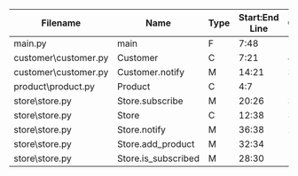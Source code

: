 
| Filename | Name | Type | Start:End Line | Complexity | Clasification |
| -------- | ---- | ---- | -------------- | ---------- | ------------- |
| main.py | main | F | 7:48 | 10 | B |
| customer\customer.py | Customer | C | 7:21 | 4 | A |
| customer\customer.py | Customer.notify | M | 14:21 | 3 | A |
| product\product.py | Product | C | 4:7 | 1 | A |
| store\store.py | Store.subscribe | M | 20:26 | 3 | A |
| store\store.py | Store | C | 12:38 | 3 | A |
| store\store.py | Store.notify | M | 36:38 | 2 | A |
| store\store.py | Store.add_product | M | 32:34 | 1 | A |
| store\store.py | Store.is_subscribed | M | 28:30 | 1 | A |

